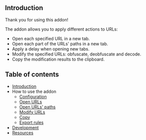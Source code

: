 <a name=introduction></a>
## Introduction

Thank you for using this addon!

The addon allows you to apply different actions to URLs:

- Open each specified URL in a new tab.
- Open each part of the URLs' paths in a new tab.
- Apply a delay when opening new tabs.
- Modify the specified URLs: obfuscate, deobfuscate and decode.
- Copy the modification results to the clipboard.

## Table of contents

- [Introduction](#introduction)
- How to use the addon
  - [Configuration](how-to-use/configuration.md)
  - [Open URLs](how-to-use/open-urls.md)
  - [Open URLs' paths](how-to-use/open-paths.md)
  - [Modify URLs](how-to-use/modify-urls.md)
  - [Copy](how-to-use/copy.md)
  - [Export rules](how-to-use/export-rules.md)
- [Development](development/development.md)
- [Resources](resources/resources.md)

